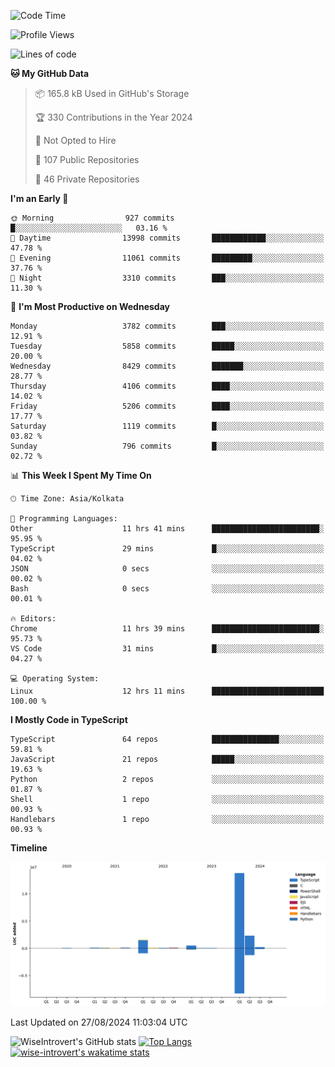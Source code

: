 <!--START_SECTION:waka-->
![Code Time](http://img.shields.io/badge/Code%20Time-1%2C547%20hrs%2047%20mins-blue)

![Profile Views](http://img.shields.io/badge/Profile%20Views-0-blue)

![Lines of code](https://img.shields.io/badge/From%20Hello%20World%20I%27ve%20Written-19.0%20million%20lines%20of%20code-blue)

**🐱 My GitHub Data** 

> 📦 165.8 kB Used in GitHub's Storage 
 > 
> 🏆 330 Contributions in the Year 2024
 > 
> 🚫 Not Opted to Hire
 > 
> 📜 107 Public Repositories 
 > 
> 🔑 46 Private Repositories 
 > 
**I'm an Early 🐤** 

```text
🌞 Morning                927 commits         █░░░░░░░░░░░░░░░░░░░░░░░░   03.16 % 
🌆 Daytime                13998 commits       ████████████░░░░░░░░░░░░░   47.78 % 
🌃 Evening                11061 commits       █████████░░░░░░░░░░░░░░░░   37.76 % 
🌙 Night                  3310 commits        ███░░░░░░░░░░░░░░░░░░░░░░   11.30 % 
```
📅 **I'm Most Productive on Wednesday** 

```text
Monday                   3782 commits        ███░░░░░░░░░░░░░░░░░░░░░░   12.91 % 
Tuesday                  5858 commits        █████░░░░░░░░░░░░░░░░░░░░   20.00 % 
Wednesday                8429 commits        ███████░░░░░░░░░░░░░░░░░░   28.77 % 
Thursday                 4106 commits        ████░░░░░░░░░░░░░░░░░░░░░   14.02 % 
Friday                   5206 commits        ████░░░░░░░░░░░░░░░░░░░░░   17.77 % 
Saturday                 1119 commits        █░░░░░░░░░░░░░░░░░░░░░░░░   03.82 % 
Sunday                   796 commits         █░░░░░░░░░░░░░░░░░░░░░░░░   02.72 % 
```


📊 **This Week I Spent My Time On** 

```text
🕑︎ Time Zone: Asia/Kolkata

💬 Programming Languages: 
Other                    11 hrs 41 mins      ████████████████████████░   95.95 % 
TypeScript               29 mins             █░░░░░░░░░░░░░░░░░░░░░░░░   04.02 % 
JSON                     0 secs              ░░░░░░░░░░░░░░░░░░░░░░░░░   00.02 % 
Bash                     0 secs              ░░░░░░░░░░░░░░░░░░░░░░░░░   00.01 % 

🔥 Editors: 
Chrome                   11 hrs 39 mins      ████████████████████████░   95.73 % 
VS Code                  31 mins             █░░░░░░░░░░░░░░░░░░░░░░░░   04.27 % 

💻 Operating System: 
Linux                    12 hrs 11 mins      █████████████████████████   100.00 % 
```

**I Mostly Code in TypeScript** 

```text
TypeScript               64 repos            ███████████████░░░░░░░░░░   59.81 % 
JavaScript               21 repos            █████░░░░░░░░░░░░░░░░░░░░   19.63 % 
Python                   2 repos             ░░░░░░░░░░░░░░░░░░░░░░░░░   01.87 % 
Shell                    1 repo              ░░░░░░░░░░░░░░░░░░░░░░░░░   00.93 % 
Handlebars               1 repo              ░░░░░░░░░░░░░░░░░░░░░░░░░   00.93 % 
```



**Timeline**

![Lines of Code chart](https://raw.githubusercontent.com/wise-introvert/wise-introvert/master/assets/bar_graph.png)


 Last Updated on 27/08/2024 11:03:04 UTC
<!--END_SECTION:waka-->

![WiseIntrovert's GitHub stats](https://github-readme-stats.vercel.app/api?username=wise-introvert&count_private=true&show_icons=true)
[![Top Langs](https://github-readme-stats.vercel.app/api/top-langs/?username=wise-introvert&langs_count=10)](https://github.com/anuraghazra/github-readme-stats)
[![wise-introvert's wakatime stats](https://github-readme-stats.vercel.app/api/wakatime?username=wiseintrovert)](https://github.com/anuraghazra/github-readme-stats)
